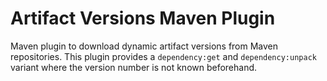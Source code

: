 # Artifact Versions Maven Plugin

Maven plugin to download dynamic artifact versions from Maven repositories. 
This plugin provides a `dependency:get` and `dependency:unpack` variant where the version number is not known beforehand.
